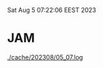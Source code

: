 Sat Aug  5 07:22:06 EEST 2023
# JAM
<a href='./cache/202308/05_07.log'>./cache/202308/05_07.log</a>
